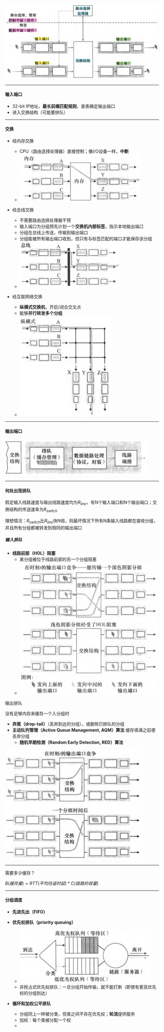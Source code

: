 ![](image_1.345a62e7.png)

---

#### 输入端口

- 32-bit IP地址，**最长前缀匹配规则**，查表确定输出端口
- 进入交换结构（可能要排队）

---

#### 交换

- 经内存交换
  - CPU（路由选择处理器）直接控制；像I/O设备一样，**中断**
  - ![](image_2.261d0bb9.png)

- 经总线交换
  - 不需要路由选择处理器干预
  - 输入端口为分组预先计划一个**交换机内部标签**，指示本地输出端口
  - 分组在总线上传送，传输到输出端口
  - 分组能被所有输出端口收到，但只有与标签匹配的端口才能保存该分组
  - ![](image_3.232eeb68.png)

- 经互联网络交换
  - **纵横式交换机**，开启/闭合交叉点
  - 能够**并行转发多个分组**
  - ![](image_4.a2e36caf.png)


---

#### 输出端口

![](image_5.eb164627.png)

---

#### 何处出现排队

假定输入线路速度与输出线路速度均为$R_{line}$，有N个输入端口和N个输出端口；交换结构的传送速率为$R_{switch}$

理想情况：​$R_{switch}$​比​$R_{line}$​快N倍，则最坏情况下所有N条输入线路都在接收分组，并且所有分组都被转发到相同的输出端口

##### 输入排队

- **线路前部（HOL）阻塞**
  - 某分组被位于线路前部的另一个分组阻塞
  - ![](image_6.750f57da.png)


输出排队

没有足够内存来缓存一个入分组时

- **弃尾（drop-tail）**（丢弃到达的分组），或删除已排队的分组
- **主动队列管理（Active Queue Management, AQM）算法** 缓存填满之前便丢弃分组
  - **随机早期检测（Random Early Detection, RED）算法**


![](image_7.53a3706c.png)

---

需要多少缓存？

$B(缓存量) = RTT(平均往返时延) * C(链路的容量)$

---

#### 分组调度

- **先进先出（FIFO）**
- **优先权排队（priority queuing）**
  - ![](image_8.0f69dbdf.png)
  - 非抢占式优先权排队：一旦分组开始传输，就不能打断（即使有更高优先权的分组到达）

- **循环和加权公平排队**
  - 分组同上一样被分类，但类之间不存在优先权；**轮流**提供服务
  - 加权：每个类被分配一个权
  - 



